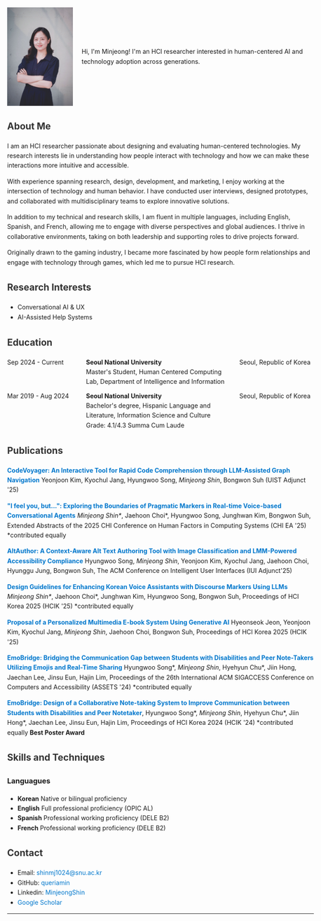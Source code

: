 <div style="display: flex; align-items: center;">
  <img src="profile.jpg" alt="Profile Image" style="width: 150px; margin-right: 20px;">
  <p>Hi, I'm Minjeong! I'm an HCI researcher interested in human-centered AI and technology adoption across generations.</p>
</div>

## About Me
I am an HCI researcher passionate about designing and evaluating human-centered technologies. My research interests lie in understanding how people interact with technology and how we can make these interactions more intuitive and accessible.

With experience spanning research, design, development, and marketing, I enjoy working at the intersection of technology and human behavior. I have conducted user interviews, designed prototypes, and collaborated with multidisciplinary teams to explore innovative solutions.

In addition to my technical and research skills, I am fluent in multiple languages, including English, Spanish, and French, allowing me to engage with diverse perspectives and global audiences. I thrive in collaborative environments, taking on both leadership and supporting roles to drive projects forward.

Originally drawn to the gaming industry, I became more fascinated by how people form relationships and engage with technology through games, which led me to pursue HCI research.

## Research Interests
- Conversational AI & UX
- AI-Assisted Help Systems

## Education
<div style="display: grid; grid-template-columns: 1fr 2fr 1fr; gap: 10px;">
  <div>Sep 2024 - Current</div>
  <div><b>Seoul National University</b><br>Master's Student, Human Centered Computing Lab, Department of Intelligence and Information<br></div>
  <div>Seoul, Republic of Korea</div>
  
  <div>Mar 2019 - Aug 2024</div>
  <div><b>Seoul National University</b><br>Bachelor's degree, Hispanic Language and Literature, Information Science and Culture<br>Grade: 4.1/4.3 Summa Cum Laude</div>
  <div>Seoul, Republic of Korea</div>
</div>

## Publications
[**CodeVoyager: An Interactive Tool for Rapid Code Comprehension through LLM-Assisted Graph Navigation**](https://dl.acm.org/doi/full/10.1145/3746058.3758378) Yeonjoon Kim, Kyochul Jang, Hyungwoo Song, _Minjeong Shin_, Bongwon Suh (UIST Adjunct '25)

[**"I feel you, but...": Exploring the Boundaries of Pragmatic Markers in Real-time Voice-based Conversational Agents**](https://dl.acm.org/doi/10.1145/3706599.3719797) _Minjeong Shin*_, Jaehoon Choi*, Hyungwoo Song, Junghwan Kim, Bongwon Suh, Extended Abstracts of the 2025 CHI Conference on Human Factors in Computing Systems (CHI EA '25) *contributed equally

[**AltAuthor: A Context-Aware Alt Text Authoring Tool with Image Classification and LMM-Powered Accessibility Compliance**](https://dl.acm.org/doi/10.1145/3708557.3716366) Hyungwoo Song, _Minjeong Shin_, Yeonjoon Kim, Kyochul Jang, Jaehoon Choi, Hyunggu Jung, Bongwon Suh, The ACM Conference on Intelligent User Interfaces (IUI Adjunct'25)

[**Design Guidelines for Enhancing Korean Voice Assistants with Discourse Markers Using LLMs**](https://www.dbpia.co.kr/journal/articleDetail?nodeId=NODE12131514) _Minjeong Shin*_, Jaehoon Choi*, Junghwan Kim, Hyungwoo Song, Bongwon Suh, Proceedings of HCI Korea 2025 (HCIK '25)  *contributed equally

[**Proposal of a Personalized Multimedia E-book System Using Generative AI**](https://www.dbpia.co.kr/journal/articleDetail?nodeId=NODE12131513) Hyeonseok Jeon, Yeonjoon Kim, Kyochul Jang, _Minjeong Shin_, Jaehoon Choi, Bongwon Suh, Proceedings of HCI Korea 2025 (HCIK '25)

[**EmoBridge: Bridging the Communication Gap between Students with Disabilities and Peer Note-Takers Utilizing Emojis and Real-Time Sharing**](https://dl.acm.org/doi/10.1145/3663548.3675629) Hyungwoo Song*, _Minjeong Shin_, Hyehyun Chu*, Jiin Hong, Jaechan Lee, Jinsu Eun, Hajin Lim, Proceedings of the 26th International ACM SIGACCESS Conference on Computers and Accessibility (ASSETS '24)  *contributed equally

[**EmoBridge: Design of a Collaborative Note-taking System to Improve Communication between Students with Disabilities and Peer Notetaker**](https://www.dbpia.co.kr/Journal/articleDetail?nodeId=NODE11714774),  Hyungwoo Song*, _Minjeong Shin_, Hyehyun Chu*, Jiin Hong*, Jaechan Lee, Jinsu Eun, Hajin Lim, Proceedings of HCI Korea 2024 (HCIK '24)  *contributed equally **Best Poster Award**


## Skills and Techniques
### Languagues
- **Korean** Native or bilingual proficiency
- **English** Full professional proficiency (OPIC AL)
- **Spanish** Professional working proficiency (DELE B2)
- **French** Professional working proficiency (DELE B2)




## Contact
- Email: shinmj1024@snu.ac.kr
- GitHub: [queriamin](https://github.com/queriamin)
- Linkedin: [MinjeongShin](https://www.linkedin.com/in/minjeong-shin-533366278/)
- [Google Scholar](https://scholar.google.co.kr/citations?hl=ko&user=JxtEcNMAAAAJ)


---

<style>
body {
  font-family: 'Inter', sans-serif;
  max-width: 700px;
  margin: auto;
  padding: 20px;
  line-height: 1.6;
}
h1, h2 { color: #333; }
a { color: #0077cc; text-decoration: none; }
a:hover { text-decoration: underline; }
</style>

<link href="https://fonts.googleapis.com/css2?family=Inter:wght@300;400;600&display=swap" rel="stylesheet">